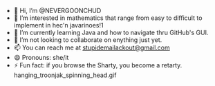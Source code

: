 - 👋 Hi, I’m @NEVERGOONCHUD
- 👀 I’m interested in mathematics that range from easy to difficult to implement in hec'n javarinoes!1
- 🌱 I’m currently learning Java and how to navigate thru GitHub's GUI.  
- 💞️ I’m not looking to collaborate on enything just yet.
- 📫 You can reach me at stupidemailackout@gmail.com
- 😄 Pronouns: she/it
- ⚡ Fun fact: if you browse the Sharty, you become a retarty. hanging_troonjak_spinning_head.gif

<!---
NEVERGOONCHUD/NEVERGOONCHUD is a ✨ special ✨ repository because its `README.md` (this file) appears on your GitHub profile.
You can click the Preview link to take a look at your changes.
--->
